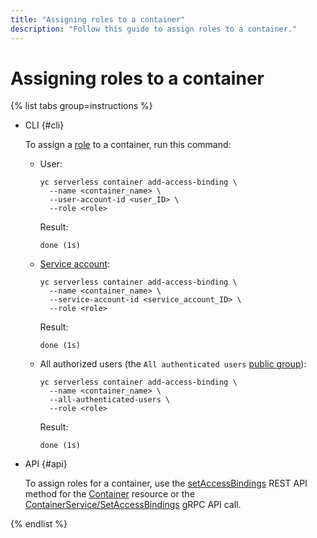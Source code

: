 ```yaml
---
title: "Assigning roles to a container"
description: "Follow this guide to assign roles to a container."
---
```


# Assigning roles to a container

{% list tabs group=instructions %}

- CLI {#cli}

   To assign a [role](../security/index.md) to a container, run this command:

   * User:
      ```
      yc serverless container add-access-binding \
        --name <container_name> \
        --user-account-id <user_ID> \
        --role <role>
      ```
      Result:
      ```
      done (1s)
      ```
   * [Service account](../../iam/concepts/users/service-accounts.md):
      ```
      yc serverless container add-access-binding \
        --name <container_name> \
        --service-account-id <service_account_ID> \
        --role <role>
      ```
      Result:
      ```
      done (1s)
      ```
   * All authorized users (the `All authenticated users` [public group](../../iam/concepts/access-control/public-group.md)):
      ```
      yc serverless container add-access-binding \
        --name <container_name> \
        --all-authenticated-users \
        --role <role>
      ```
      Result:
      ```
      done (1s)
      ```

- API {#api}

   To assign roles for a container, use the [setAccessBindings](../containers/api-ref/Container/setAccessBindings.md) REST API method for the [Container](../containers/api-ref/Container/index.md) resource or the [ContainerService/SetAccessBindings](../containers/api-ref/grpc/container_service.md#SetAccessBindings) gRPC API call.

{% endlist %}